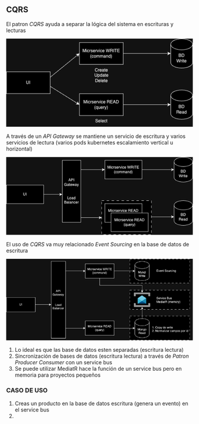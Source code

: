 ## CQRS

El patron _CQRS_ ayuda a separar la lógica del sistema en escrituras y lecturas

![Alternate image text](https://github.com/alrare/pattern-CQRS/blob/main/PatternCQRS-1.drawio.png)

A través de un _API Gateway_ se mantiene un servicio de escritura y varios servicios de lectura (varios pods kubernetes escalamiento vertical u horizontal)

![Alternate image text](https://github.com/alrare/pattern-CQRS/blob/main/PatternCQRS-2.drawio.png)

El uso de _CQRS_ va muy relacionado _Event Sourcing_ en la base de datos de escritura

![Alternate image text](https://github.com/alrare/pattern-CQRS/blob/main/PatternCQRS-3.drawio.png)

1. Lo ideal es que las base de datos esten separadas (escritura lectura)
2. Sincronización de bases de datos (escritura lectura) a través de _Patron Producer Consumer_ con un service bus
3. Se puede utilizar MediatR hace la función de un service bus pero en memoria para proyectos pequeños

### CASO DE USO
1. Creas un producto en la base de datos escritura (genera un evento) en el service bus
2. 
